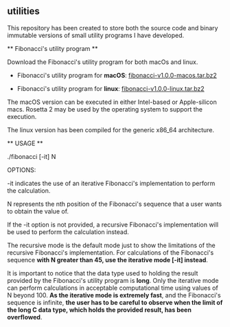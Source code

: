 ## utilities 

This repository has been created to store both the source code and binary immutable versions of small utility programs I have developed.


** Fibonacci's utility program **

Download the Fibonacci's utility program for both macOs and linux.

 - Fibonacci's utility program for **macOS**: [fibonacci-v1.0.0-macos.tar.bz2](https://github.com/thejefecomp/utilities/raw/master/c-utilities/bin-distributions/fibonacci/macos/fibonacci-v1.0.0-macos.tar.bz2)
 

 - Fibonacci's utility program for **linux**: [fibonacci-v1.0.0-linux.tar.bz2](https://github.com/thejefecomp/utilities/raw/master/c-utilities/bin-distributions/fibonacci/linux/fibonacci-v1.0.0-linux.tar.bz2)
 
The macOS version can be executed in either Intel-based or Apple-silicon macs. Rosetta 2 may be used by the operating system to support the execution. 

The linux version has been compiled for the generic x86_64 architecture.
 
 ** USAGE **

./fibonacci [-it] N

OPTIONS:
    
-it indicates the use of an iterative Fibonacci's implementation to perform the calculation.

N represents the nth position of the Fibonacci's sequence that a user wants to obtain the   value of.
    
If the -it option is not provided, a recursive Fibonacci's implementation will be used to perform the calculation instead.
    
The recursive mode is the default mode just to show the limitations of the recursive Fibonacci's implementation. For calculations of the Fibonacci's sequence **with N greater than 45, use the iterative mode [-it] instead**. 

It is important to notice that the data type used to holding the result provided by the Fibonacci's utility program is **long**. Only the iterative mode can perform calculations in acceptable computational time using values of N beyond 100. **As the iterative mode is extremely fast**, and the Fibonacci's sequence is infinite, **the user has to be careful to observe when the limit of the long C data type, which holds the provided result, has been overflowed**.

